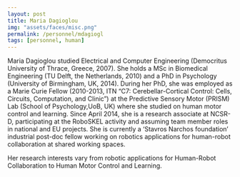 ```yaml
---
layout: post
title: Maria Dagioglou
img: "assets/faces/misc.png"
permalink: /personnel/mdagiogl
tags: [personnel, human]
---
```




Maria Dagioglou studied Electrical and Computer Engineering (Democritus University of Thrace, Greece, 2007). 
She holds a MSc in Biomedical Engineering (TU Delft, the Netherlands, 2010) and a PhD in Psychology (University of Birmingham, UK, 2014). During her PhD, she was employed as a Marie Curie Fellow (2010-2013, ITN “C7: Cerebellar-Cortical Control: Cells, Circuits, Computation, and Clinic”) at the Predictive Sensory Motor (PRISM) Lab (School of Psychology,UoB, UK) where she studied on human motor control and learning. Since April 2014, she is a research associate at NCSR-D, participating at the RoboSKEL activity and assuming team member roles in national and EU projects. She is currently a ‘Stavros Narchos foundation’ industrial post-doc fellow working on robotics applications for human-robot collaboration at shared working spaces.

Her research interests vary from robotic applications for 
Human-Robot Collaboration to Human Motor Control and Learning.

<a href="https://gr.linkedin.com/in/mariadagioglou" title="Follow her on LinkedIn">
  <span class="fa-stack fa-lg"><i class="fa fa-linkedin fa-stack-1x"></i></span></a>

  
  

